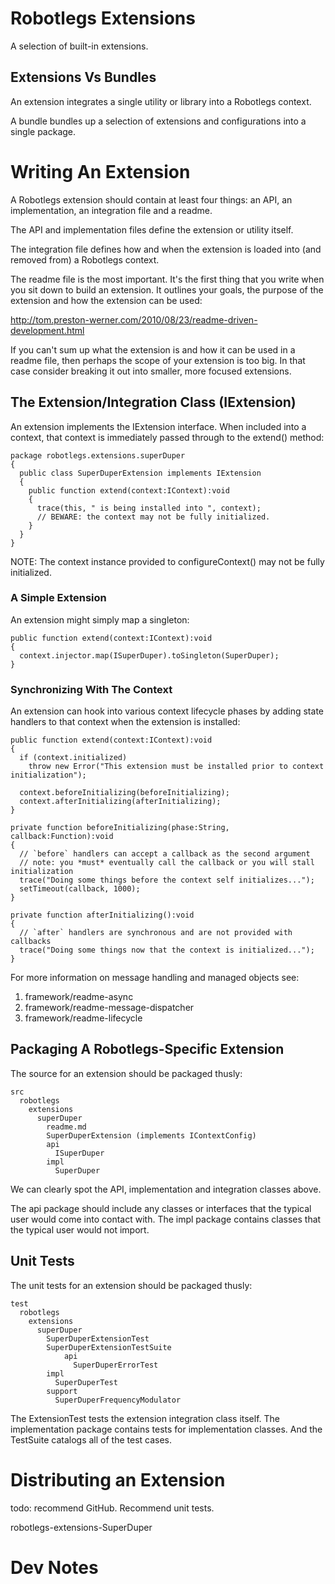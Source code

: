 # Robotlegs Extensions

A selection of built-in extensions.

## Extensions Vs Bundles

An extension integrates a single utility or library into a Robotlegs context.

A bundle bundles up a selection of extensions and configurations into a single package.

# Writing An Extension

A Robotlegs extension should contain at least four things: an API, an implementation, an integration file and a readme.

The API and implementation files define the extension or utility itself.

The integration file defines how and when the extension is loaded into (and removed from) a Robotlegs context.

The readme file is the most important. It's the first thing that you write when you sit down to build an extension. It outlines your goals, the purpose of the extension and how the extension can be used:

http://tom.preston-werner.com/2010/08/23/readme-driven-development.html

If you can't sum up what the extension is and how it can be used in a readme file, then perhaps the scope of your extension is too big. In that case consider breaking it out into smaller, more focused extensions.

## The Extension/Integration Class (IExtension)

An extension implements the IExtension interface. When included into a context, that context is immediately passed through to the extend() method:

```as3
package robotlegs.extensions.superDuper
{
  public class SuperDuperExtension implements IExtension
  {
    public function extend(context:IContext):void
    {
      trace(this, " is being installed into ", context);
      // BEWARE: the context may not be fully initialized.
    }
  }
}
```

NOTE: The context instance provided to configureContext() may not be fully initialized.

### A Simple Extension

An extension might simply map a singleton:

```as3
public function extend(context:IContext):void
{
  context.injector.map(ISuperDuper).toSingleton(SuperDuper);
}
```

### Synchronizing With The Context

An extension can hook into various context lifecycle phases by adding state handlers to that context when the extension is installed:

```as3
public function extend(context:IContext):void
{
  if (context.initialized)
    throw new Error("This extension must be installed prior to context initialization");

  context.beforeInitializing(beforeInitializing);
  context.afterInitializing(afterInitializing);
}

private function beforeInitializing(phase:String, callback:Function):void
{
  // `before` handlers can accept a callback as the second argument
  // note: you *must* eventually call the callback or you will stall initialization
  trace("Doing some things before the context self initializes...");
  setTimeout(callback, 1000);
}

private function afterInitializing():void
{
  // `after` handlers are synchronous and are not provided with callbacks
  trace("Doing some things now that the context is initialized...");
}
```

For more information on message handling and managed objects see:

1. framework/readme-async
2. framework/readme-message-dispatcher
3. framework/readme-lifecycle

## Packaging A Robotlegs-Specific Extension

The source for an extension should be packaged thusly:

    src
      robotlegs
        extensions
          superDuper
            readme.md
            SuperDuperExtension (implements IContextConfig)
            api
              ISuperDuper
            impl
              SuperDuper

We can clearly spot the API, implementation and integration classes above.

The api package should include any classes or interfaces that the typical user would come into contact with. The impl package contains classes that the typical user would not import.

## Unit Tests

The unit tests for an extension should be packaged thusly:

    test
      robotlegs
        extensions
          superDuper
            SuperDuperExtensionTest
            SuperDuperExtensionTestSuite
      			api
      			  SuperDuperErrorTest
            impl
              SuperDuperTest
            support
              SuperDuperFrequencyModulator

The ExtensionTest tests the extension integration class itself. The implementation package contains tests for implementation classes. And the TestSuite catalogs all of the test cases.

# Distributing an Extension

todo: recommend GitHub. Recommend unit tests.

robotlegs-extensions-SuperDuper

# Dev Notes

